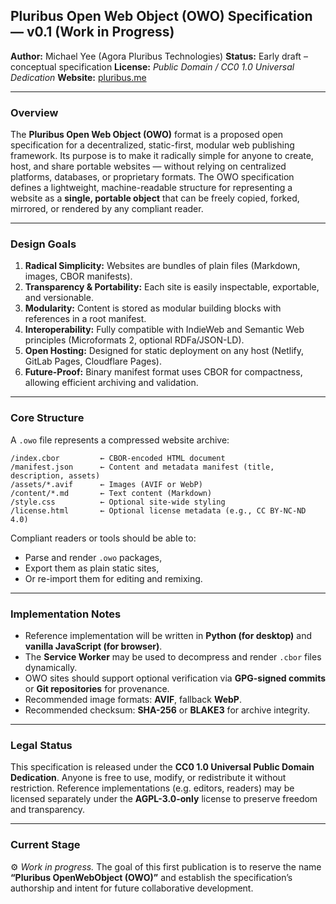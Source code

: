 ## **Pluribus Open Web Object (OWO) Specification — v0.1 (Work in Progress)**

**Author:** Michael Yee (Agora Pluribus Technologies)
**Status:** Early draft – conceptual specification
**License:** *Public Domain / CC0 1.0 Universal Dedication*
**Website:** [pluribus.me](https://pluribus.me/)

***

### **Overview**

The **Pluribus Open Web Object (OWO)** format is a proposed open specification for a decentralized, static-first, modular web publishing framework.
Its purpose is to make it radically simple for anyone to create, host, and share portable websites — without relying on centralized platforms, databases, or proprietary formats.
The OWO specification defines a lightweight, machine-readable structure for representing a website as a **single, portable object** that can be freely copied, forked, mirrored, or rendered by any compliant reader.

***

### **Design Goals**

1. **Radical Simplicity:** Websites are bundles of plain files (Markdown, images, CBOR manifests).
2. **Transparency & Portability:** Each site is easily inspectable, exportable, and versionable.
3. **Modularity:** Content is stored as modular building blocks with references in a root manifest.
4. **Interoperability:** Fully compatible with IndieWeb and Semantic Web principles (Microformats 2, optional RDFa/JSON-LD).
5. **Open Hosting:** Designed for static deployment on any host (Netlify, GitLab Pages, Cloudflare Pages).
6. **Future-Proof:** Binary manifest format uses CBOR for compactness, allowing efficient archiving and validation.

***

### **Core Structure**

A `.owo` file represents a compressed website archive:

```
/index.cbor         ← CBOR-encoded HTML document
/manifest.json      ← Content and metadata manifest (title, description, assets)
/assets/*.avif      ← Images (AVIF or WebP)
/content/*.md       ← Text content (Markdown)
/style.css          ← Optional site-wide styling
/license.html       ← Optional license metadata (e.g., CC BY-NC-ND 4.0)
```

Compliant readers or tools should be able to:

* Parse and render `.owo` packages,
* Export them as plain static sites,
* Or re-import them for editing and remixing.

***

### **Implementation Notes**

* Reference implementation will be written in **Python (for desktop)** and **vanilla JavaScript (for browser)**.
* The **Service Worker** may be used to decompress and render `.cbor` files dynamically.
* OWO sites should support optional verification via **GPG-signed commits** or **Git repositories** for provenance.
* Recommended image formats: **AVIF**, fallback **WebP**.
* Recommended checksum: **SHA-256** or **BLAKE3** for archive integrity.

***

### **Legal Status**

This specification is released under the **CC0 1.0 Universal Public Domain Dedication**.
Anyone is free to use, modify, or redistribute it without restriction.
Reference implementations (e.g. editors, readers) may be licensed separately under the **AGPL-3.0-only** license to preserve freedom and transparency.

***

### **Current Stage**

⚙️ *Work in progress.*
The goal of this first publication is to reserve the name **“Pluribus OpenWebObject (OWO)”** and establish the specification’s authorship and intent for future collaborative development.
